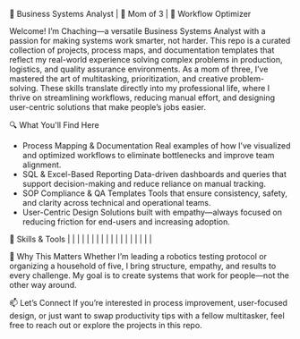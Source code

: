 💼 Business Systems Analyst | 💪 Mom of 3 | 🧠 Workflow Optimizer

Welcome! I’m Chaching—a versatile Business Systems Analyst with a passion for making systems work smarter, not harder. This repo is a curated collection of projects, process maps, and documentation templates that reflect my real-world experience solving complex problems in production, logistics, and quality assurance environments.
As a mom of three, I’ve mastered the art of multitasking, prioritization, and creative problem-solving. These skills translate directly into my professional life, where I thrive on streamlining workflows, reducing manual effort, and designing user-centric solutions that make people’s jobs easier.

🔍 What You'll Find Here
- Process Mapping & Documentation
Real examples of how I’ve visualized and optimized workflows to eliminate bottlenecks and improve team alignment.
- SQL & Excel-Based Reporting
Data-driven dashboards and queries that support decision-making and reduce reliance on manual tracking.
- SOP Compliance & QA Templates
Tools that ensure consistency, safety, and clarity across technical and operational teams.
- User-Centric Design
Solutions built with empathy—always focused on reducing friction for end-users and increasing adoption.

🧰 Skills & Tools
|  |  | 
|  |  | 
|  |  | 
|  |  | 
|  |  | 
|  |  | 



💬 Why This Matters
Whether I’m leading a robotics testing protocol or organizing a household of five, I bring structure, empathy, and results to every challenge. My goal is to create systems that work for people—not the other way around.

📫 Let’s Connect
If you’re interested in process improvement, user-focused design, or just want to swap productivity tips with a fellow multitasker, feel free to reach out or explore the projects in this repo.
